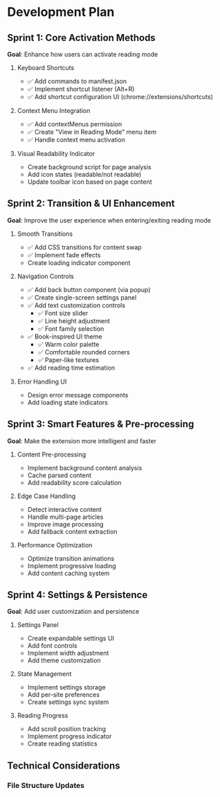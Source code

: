# Development Plan

## Sprint 1: Core Activation Methods
**Goal**: Enhance how users can activate reading mode

1. Keyboard Shortcuts
   - ✅ Add commands to manifest.json
   - ✅ Implement shortcut listener (Alt+R)
   - ✅ Add shortcut configuration UI (chrome://extensions/shortcuts)

2. Context Menu Integration
   - ✅ Add contextMenus permission
   - ✅ Create "View in Reading Mode" menu item
   - ✅ Handle context menu activation

3. Visual Readability Indicator
   - Create background script for page analysis
   - Add icon states (readable/not readable)
   - Update toolbar icon based on page content

## Sprint 2: Transition & UI Enhancement
**Goal**: Improve the user experience when entering/exiting reading mode

1. Smooth Transitions
   - ✅ Add CSS transitions for content swap
   - ✅ Implement fade effects
   - Create loading indicator component

2. Navigation Controls
   - ✅ Add back button component (via popup)
   - ✅ Create single-screen settings panel
   - ✅ Add text customization controls
     - ✅ Font size slider
     - ✅ Line height adjustment
     - ✅ Font family selection
   - ✅ Book-inspired UI theme
     - ✅ Warm color palette
     - ✅ Comfortable rounded corners
     - ✅ Paper-like textures
   - ✅ Add reading time estimation

3. Error Handling UI
   - Design error message components
   - Add loading state indicators

## Sprint 3: Smart Features & Pre-processing
**Goal**: Make the extension more intelligent and faster

1. Content Pre-processing
   - Implement background content analysis
   - Cache parsed content
   - Add readability score calculation

2. Edge Case Handling
   - Detect interactive content
   - Handle multi-page articles
   - Improve image processing
   - Add fallback content extraction

3. Performance Optimization
   - Optimize transition animations
   - Implement progressive loading
   - Add content caching system

## Sprint 4: Settings & Persistence
**Goal**: Add user customization and persistence

1. Settings Panel
   - Create expandable settings UI
   - Add font controls
   - Implement width adjustment
   - Add theme customization

2. State Management
   - Implement settings storage
   - Add per-site preferences
   - Create settings sync system

3. Reading Progress
   - Add scroll position tracking
   - Implement progress indicator
   - Create reading statistics

## Technical Considerations

### File Structure Updates 